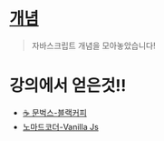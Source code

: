 # [개념](https://github.com/Lee-jisang/FE-study/blob/main/JavaScript/concepts/README.md)

> 자바스크립트 개념을 모아놓았습니다!


# 강의에서 얻은것!!

- [☕ 문벅스-블랙커피](https://github.com/Lee-jisang/FE-study/tree/main/JavaScript/moonbucks-menu)
- [노마드코더-Vanilla Js](https://github.com/Lee-jisang/FE-study/tree/main/JavaScript/momentom)
